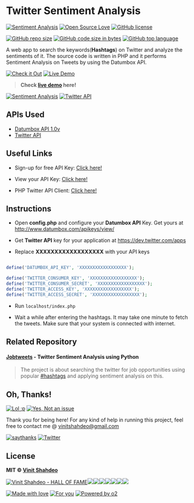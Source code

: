 # Twitter Sentiment Analysis

[![Sentiment Analysis](https://img.shields.io/static/v1.svg?label=Sentiment&message=Analysis&color=9cf&logo=twitter&style=flat&logoColor=white&colorA=informational)](https://github.com/vinitshahdeo/TwitterSentimentAnalysis/) [![Open Source Love](https://badges.frapsoft.com/os/v1/open-source.svg?v=103)](https://github.com/vinitshahdeo/) 
[![GitHub license](https://img.shields.io/github/license/vinitshahdeo/TwitterSentimentAnalysis.svg?logo=github)](https://github.com/vinitshahdeo/TwitterSentimentAnalysis/blob/master/LICENSE) 

[![GitHub repo size](https://img.shields.io/github/repo-size/vinitshahdeo/TwitterSentimentAnalysis.svg?logo=github&style=social)](https://github.com/vinitshahdeo/) [![GitHub code size in bytes](https://img.shields.io/github/languages/code-size/vinitshahdeo/TwitterSentimentAnalysis.svg?logo=git&style=social)](https://github.com/vinitshahdeo/) [![GitHub top language](https://img.shields.io/github/languages/top/vinitshahdeo/TwitterSentimentAnalysis.svg?logo=php&style=social)](https://github.com/vinitshahdeo/)

A web app to search the keywords(**Hashtags**) on Twitter and analyze the sentiments of it. The source code is written in PHP and it performs Sentiment Analysis on Tweets by using the Datumbox API.

[![Check it Out](https://forthebadge.com/images/badges/check-it-out.svg)](https://github.com/vinitshahdeo) [![Live Demo](https://forthebadge.com/images/badges/its-not-a-lie-if-you-believe-it.svg)](https://github.com/vinitshahdeo)

> **Check [live demo](http://winitvit.000webhostapp.com/projects/twitter/) here!**

[![Sentiment Analysis](https://img.shields.io/badge/Sentiment-Analysis-orange.svg?style=for-the-badge)](https://github.com/vinitshahdeo/TwitterSentimentAnalysis/) [![Twitter API](https://img.shields.io/badge/Twitter-API-blue.svg?style=for-the-badge)](https://github.com/vinitshahdeo/TwitterSentimentAnalysis/)

## APIs Used

- [Datumbox API 1.0v](http://www.datumbox.com/users/register/)
- [Twitter API](https://dev.twitter.com/apps)

## Useful Links


- Sign-up for free API Key: [Click here!](http://www.datumbox.com/users/register/)

- View your API Key: [Click here!](http://www.datumbox.com/apikeys/view/)

- PHP Twitter API Client: [Click here!](https://github.com/timwhitlock/php-twitter-api)


## Instructions

 - Open **config.php** and configure your **Datumbox API** Key. Get yours at http://www.datumbox.com/apikeys/view/ 
 
 - Get **Twitter API** key for your application at https://dev.twitter.com/apps
 
 - Replace **XXXXXXXXXXXXXXXXXX** with your API keys

```php

define('DATUMBOX_API_KEY', 'XXXXXXXXXXXXXXXXXX');

define('TWITTER_CONSUMER_KEY', 'XXXXXXXXXXXXXXXXXX');
define('TWITTER_CONSUMER_SECRET', 'XXXXXXXXXXXXXXXXXX');
define('TWITTER_ACCESS_KEY', 'XXXXXXXXXXXXXXXXXX');
define('TWITTER_ACCESS_SECRET', 'XXXXXXXXXXXXXXXXXX'); 

```

 - Run `localhost/index.php`
 
 - Wait a while after entering the hashtags. It may take one minute to fetch the tweets. Make sure that your system is connected with internet.
 
## Related Repository

#### [Jobtweets](https://vinitshahdeo.github.io/jobtweets/) - Twitter Sentiment Analysis using Python

> The project is about searching the twitter for job opportunities using popular [#hashtags](https://twitter.com/search?q=%23jobs&src=typd) and applying sentiment analysis on this.
 
## Oh, Thanks!

[![Lol :p ](https://forthebadge.com/images/badges/you-didnt-ask-for-this.svg)](https://facebook.com/vinit.shahdeo) [![Yes, Not an issue](https://forthebadge.com/images/badges/not-an-issue.svg)](https://instagram.com/vinitshahdeo)

Thank you for being here!
For any kind of help in running this project, feel free to contact me @ [vinitshahdeo@gmail.com](https://mail.google.com/mail/)

[![saythanks](https://img.shields.io/badge/say-thanks-ff69b4.svg)](https://facebook.com/vinit.shahdeo) 
[![Twitter](https://img.shields.io/twitter/url/https/github.com/vinitshahdeo/TwitterSentimentAnalysis.svg?style=social)](https://twitter.com/intent/tweet?text=Twitter%20Sentiment%20Analysis%20by%20@Vinit_Shahdeo%20:&url=https%3A%2F%2Fgithub.com%2Fvinitshahdeo%2FTwitterSentimentAnalysis)

 
## License

**MIT &copy; [Vinit Shahdeo](https://github.com/vinitshahdeo/)**

[![Vinit Shahdeo - HALL OF FAME](https://sourcerer.io/fame/vinitshahdeo/vinitshahdeo/TwitterSentimentAnalysis/images/0)](https://sourcerer.io/fame/vinitshahdeo/vinitshahdeo/TwitterSentimentAnalysis/links/0)[![](https://sourcerer.io/fame/vinitshahdeo/vinitshahdeo/TwitterSentimentAnalysis/images/1)](https://sourcerer.io/fame/vinitshahdeo/vinitshahdeo/TwitterSentimentAnalysis/links/1)[![](https://sourcerer.io/fame/vinitshahdeo/vinitshahdeo/TwitterSentimentAnalysis/images/2)](https://sourcerer.io/fame/vinitshahdeo/vinitshahdeo/TwitterSentimentAnalysis/links/2)[![](https://sourcerer.io/fame/vinitshahdeo/vinitshahdeo/TwitterSentimentAnalysis/images/3)](https://sourcerer.io/fame/vinitshahdeo/vinitshahdeo/TwitterSentimentAnalysis/links/3)[![](https://sourcerer.io/fame/vinitshahdeo/vinitshahdeo/TwitterSentimentAnalysis/images/4)](https://sourcerer.io/fame/vinitshahdeo/vinitshahdeo/TwitterSentimentAnalysis/links/4)[![](https://sourcerer.io/fame/vinitshahdeo/vinitshahdeo/TwitterSentimentAnalysis/images/5)](https://sourcerer.io/fame/vinitshahdeo/vinitshahdeo/TwitterSentimentAnalysis/links/5)[![](https://sourcerer.io/fame/vinitshahdeo/vinitshahdeo/TwitterSentimentAnalysis/images/6)](https://sourcerer.io/fame/vinitshahdeo/vinitshahdeo/TwitterSentimentAnalysis/links/6)[![](https://sourcerer.io/fame/vinitshahdeo/vinitshahdeo/TwitterSentimentAnalysis/images/7)](https://sourcerer.io/fame/vinitshahdeo/vinitshahdeo/TwitterSentimentAnalysis/links/7)

[![Made with love](https://forthebadge.com/images/badges/built-with-love.svg)](https://github.com/vinitshahdeo) [![For you](https://forthebadge.com/images/badges/for-you.svg)](https://github.com/vinitshahdeo) [![Powered by o2](https://forthebadge.com/images/badges/powered-by-oxygen.svg)](https://facebook.com/vinitshahdeo)
